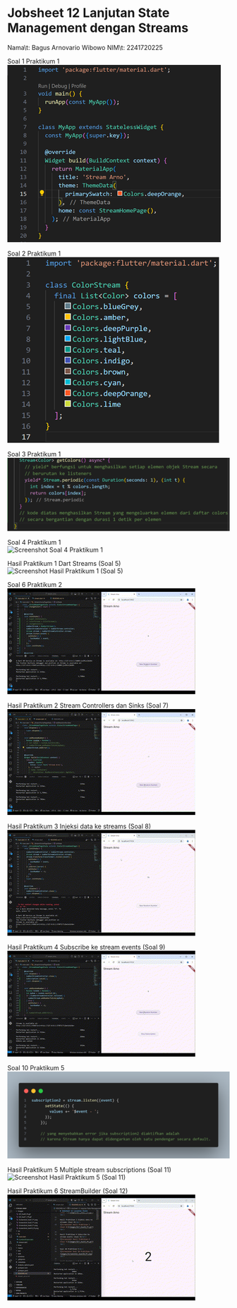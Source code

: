 # Jobsheet 12 Lanjutan State Management dengan Streams

Nama\t: Bagus Arnovario Wibowo
NIM\t: 2241720225

Soal 1 Praktikum 1<br/>
![Screenshot Soal 1 Praktikum 1](images/Screenshot_Soal1_P1.png)<br/>

Soal 2 Praktikum 1<br/>
![Screenshot Soal 2 Praktikum 1](images/Screenshot_Soal2_P1.png)<br/>

Soal 3 Praktikum 1<br/>
![Screenshot Soal 3 Praktikum 1](images/Screenshot_Soal3_P1.png)<br/>

Soal 4 Praktikum 1<br/>
![Screenshot Soal 4 Praktikum 1](images/Gif_Soal4_P1.gif)<br/>

Hasil Praktikum 1 Dart Streams (Soal 5)<br/>
![Screenshot Hasil Praktikum 1 (Soal 5)](images/Gif_Soal5_P1.gif)<br/>

Soal 6 Praktikum 2<br/>
![Screenshot Soal 6 Praktikum 2](images/Gif_Soal6_P2.gif)<br/>

Hasil Praktikum 2 Stream Controllers dan Sinks (Soal 7)<br/>
![Screenshot Hasil Praktikum 2 (Soal 7)](images/Gif_Soal7_P2.gif)<br/>

Hasil Praktikum 3 Injeksi data ke streams (Soal 8)<br/>
![Screenshot Hasil Praktikum 3 (Soal 8)](images/Gif_Soal8_P3.gif)<br/>

Hasil Praktikum 4 Subscribe ke stream events (Soal 9)<br/>
![Screenshot Hasil Praktikum 4 (Soal 9)](images/Gif_Soal9_P4.gif)<br/>

Soal 10 Praktikum 5<br/>
![Screenshot Soal 10 Praktikum 5](images/Screenshot_Soal10_P5.png)<br/>

Hasil Praktikum 5 Multiple stream subscriptions (Soal 11)<br/>
![Screenshot Hasil Praktikum 5 (Soal 11)](images/Gif_Soal11_P5.gif)<br/>

Hasil Praktikum 6 StreamBuilder (Soal 12)<br/>
![Screenshot Hasil Praktikum 6 (Soal 12)](images/Gif_Soal12_P6.gif)<br/>

